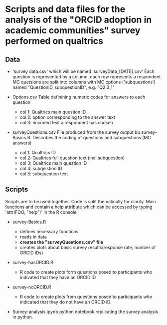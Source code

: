 # Scripts and data files for the analysis of the "ORCID adoption in academic communities" survey performed on qualtrics

## Data 
* 'survey data.csv' which will be named 'surveyData_[DATE].csv'
Each question is represented by a column, each row represents a respondent. MC quetsions are split into columns with MC options ('subquestions') named "QuestionID_subquestionID", e.g. "Q2.3_1"

* Options.csv
Table definining numeric codes for answers to each question
	* col 1: Qualtrics main question ID
	* col 2: option corresponding to the answer text
	* col 3: encoded text a respondent has chosen

* surveyQuestions.csv
File produced from the survey output bu survey-Basics.R. Describes the coding of questions and subquestions (MC answers)
	* col 1: Qualtrics ID
	* col 2: Qualtrics full question text (incl subquestion)
	* col 3: Qualtrics main question ID
	* col 4: subqeistion ID
	* col 5: subqiuestion text

## Scripts
Scripts are to be used together. Code is split thematically for clarity.
Main functions and contain a help attribute which can be accessed by typing 'attr(FOO, "help")' in the R console

* survey-Basics.R
	* defines necessary functions
	* reads in data
	* **creates the "surveyQuestions.csv" file**
	* creates plots about basic survey results(response rate, number of ORCID iDs)

* survey-hasORCID.R
	* R code to create plots form questions posed to participants who indivated that they have an ORCID iD

* survey-noORCID.R
	* R code to create plots from questions posed to participants who indicated that they do not have an ORCID iD.

* Survey-analysis.ipynb
python notebook replicating the survey analysis in python.